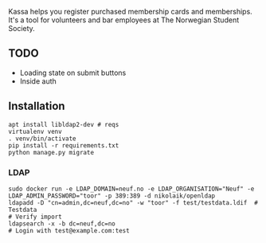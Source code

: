 Kassa helps you register purchased membership cards and memberships. It's a tool for volunteers and bar employees at The Norwegian Student Society.

## TODO
* Loading state on submit buttons
* Inside auth

## Installation
    apt install libldap2-dev # reqs
    virtualenv venv
    . venv/bin/activate
    pip install -r requirements.txt
    python manage.py migrate

### LDAP
    sudo docker run -e LDAP_DOMAIN=neuf.no -e LDAP_ORGANISATION="Neuf" -e LDAP_ADMIN_PASSWORD="toor" -p 389:389 -d nikolaik/openldap
    ldapadd -D "cn=admin,dc=neuf,dc=no" -w "toor" -f test/testdata.ldif  # Testdata
    # Verify import
    ldapsearch -x -b dc=neuf,dc=no
    # Login with test@example.com:test